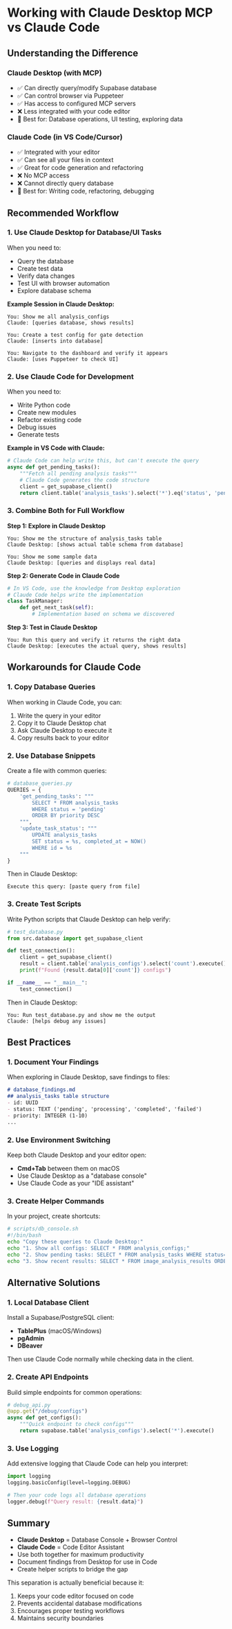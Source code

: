 # Working with Claude Desktop MCP vs Claude Code

## Understanding the Difference

### Claude Desktop (with MCP)
- ✅ Can directly query/modify Supabase database
- ✅ Can control browser via Puppeteer
- ✅ Has access to configured MCP servers
- ❌ Less integrated with your code editor
- 📍 Best for: Database operations, UI testing, exploring data

### Claude Code (in VS Code/Cursor)
- ✅ Integrated with your editor
- ✅ Can see all your files in context
- ✅ Great for code generation and refactoring
- ❌ No MCP access
- ❌ Cannot directly query database
- 📍 Best for: Writing code, refactoring, debugging

## Recommended Workflow

### 1. Use Claude Desktop for Database/UI Tasks

When you need to:
- Query the database
- Create test data
- Verify data changes
- Test UI with browser automation
- Explore database schema

**Example Session in Claude Desktop:**
```
You: Show me all analysis_configs
Claude: [queries database, shows results]

You: Create a test config for gate detection
Claude: [inserts into database]

You: Navigate to the dashboard and verify it appears
Claude: [uses Puppeteer to check UI]
```

### 2. Use Claude Code for Development

When you need to:
- Write Python code
- Create new modules
- Refactor existing code
- Debug issues
- Generate tests

**Example in VS Code with Claude:**
```python
# Claude Code can help write this, but can't execute the query
async def get_pending_tasks():
    """Fetch all pending analysis tasks"""
    # Claude Code generates the code structure
    client = get_supabase_client()
    return client.table('analysis_tasks').select('*').eq('status', 'pending').execute()
```

### 3. Combine Both for Full Workflow

**Step 1: Explore in Claude Desktop**
```
You: Show me the structure of analysis_tasks table
Claude Desktop: [shows actual table schema from database]

You: Show me some sample data
Claude Desktop: [queries and displays real data]
```

**Step 2: Generate Code in Claude Code**
```python
# In VS Code, use the knowledge from Desktop exploration
# Claude Code helps write the implementation
class TaskManager:
    def get_next_task(self):
        # Implementation based on schema we discovered
```

**Step 3: Test in Claude Desktop**
```
You: Run this query and verify it returns the right data
Claude Desktop: [executes the actual query, shows results]
```

## Workarounds for Claude Code

### 1. Copy Database Queries

When working in Claude Code, you can:
1. Write the query in your editor
2. Copy it to Claude Desktop chat
3. Ask Claude Desktop to execute it
4. Copy results back to your editor

### 2. Use Database Snippets

Create a file with common queries:

```python
# database_queries.py
QUERIES = {
    'get_pending_tasks': """
        SELECT * FROM analysis_tasks 
        WHERE status = 'pending' 
        ORDER BY priority DESC
    """,
    'update_task_status': """
        UPDATE analysis_tasks 
        SET status = %s, completed_at = NOW() 
        WHERE id = %s
    """
}
```

Then in Claude Desktop:
```
Execute this query: [paste query from file]
```

### 3. Create Test Scripts

Write Python scripts that Claude Desktop can help verify:

```python
# test_database.py
from src.database import get_supabase_client

def test_connection():
    client = get_supabase_client()
    result = client.table('analysis_configs').select('count').execute()
    print(f"Found {result.data[0]['count']} configs")

if __name__ == "__main__":
    test_connection()
```

Then in Claude Desktop:
```
You: Run test_database.py and show me the output
Claude: [helps debug any issues]
```

## Best Practices

### 1. Document Your Findings

When exploring in Claude Desktop, save findings to files:

```markdown
# database_findings.md
## analysis_tasks table structure
- id: UUID
- status: TEXT ('pending', 'processing', 'completed', 'failed')
- priority: INTEGER (1-10)
...
```

### 2. Use Environment Switching

Keep both Claude Desktop and your editor open:
- **Cmd+Tab** between them on macOS
- Use Claude Desktop as a "database console"
- Use Claude Code as your "IDE assistant"

### 3. Create Helper Commands

In your project, create shortcuts:

```bash
# scripts/db_console.sh
#!/bin/bash
echo "Copy these queries to Claude Desktop:"
echo "1. Show all configs: SELECT * FROM analysis_configs;"
echo "2. Show pending tasks: SELECT * FROM analysis_tasks WHERE status='pending';"
echo "3. Show recent results: SELECT * FROM image_analysis_results ORDER BY created_at DESC LIMIT 10;"
```

## Alternative Solutions

### 1. Local Database Client

Install a Supabase/PostgreSQL client:
- **TablePlus** (macOS/Windows)
- **pgAdmin**
- **DBeaver**

Then use Claude Code normally while checking data in the client.

### 2. Create API Endpoints

Build simple endpoints for common operations:

```python
# debug_api.py
@app.get("/debug/configs")
async def get_configs():
    """Quick endpoint to check configs"""
    return supabase.table('analysis_configs').select('*').execute()
```

### 3. Use Logging

Add extensive logging that Claude Code can help you interpret:

```python
import logging
logging.basicConfig(level=logging.DEBUG)

# Then your code logs all database operations
logger.debug(f"Query result: {result.data}")
```

## Summary

- **Claude Desktop** = Database Console + Browser Control
- **Claude Code** = Code Editor Assistant
- Use both together for maximum productivity
- Document findings from Desktop for use in Code
- Create helper scripts to bridge the gap

This separation is actually beneficial because it:
1. Keeps your code editor focused on code
2. Prevents accidental database modifications
3. Encourages proper testing workflows
4. Maintains security boundaries